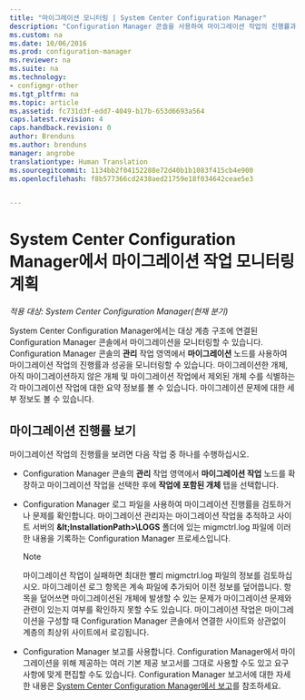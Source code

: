 ```yaml
---
title: "마이그레이션 모니터링 | System Center Configuration Manager"
description: "Configuration Manager 콘솔을 사용하여 마이그레이션 작업의 진행률과 성공을 모니터링하는 방법을 알아봅니다."
ms.custom: na
ms.date: 10/06/2016
ms.prod: configuration-manager
ms.reviewer: na
ms.suite: na
ms.technology:
- configmgr-other
ms.tgt_pltfrm: na
ms.topic: article
ms.assetid: fc731d3f-edd7-4049-b17b-653d6693a564
caps.latest.revision: 4
caps.handback.revision: 0
author: Brenduns
ms.author: brenduns
manager: angrobe
translationtype: Human Translation
ms.sourcegitcommit: 1134bb2f04152288e72d40b1b1083f415cb4e900
ms.openlocfilehash: f8b577366cd2438aed21759e18f034642ceae5e3


---
```

# <a name="planning-to-monitor-migration-activity-in-system-center-configuration-manager"></a>System Center Configuration Manager에서 마이그레이션 작업 모니터링 계획

*적용 대상: System Center Configuration Manager(현재 분기)*

System Center Configuration Manager에서는 대상 계층 구조에 연결된 Configuration Manager 콘솔에서 마이그레이션을 모니터링할 수 있습니다. Configuration Manager 콘솔의 **관리** 작업 영역에서 **마이그레이션** 노드를 사용하여 마이그레이션 작업의 진행률과 성공을 모니터링할 수 있습니다. 마이그레이션한 개체, 아직 마이그레이션하지 않은 개체 및 마이그레이션 작업에서 제외된 개체 수를 식별하는 각 마이그레이션 작업에 대한 요약 정보를 볼 수 있습니다. 마이그레이션 문제에 대한 세부 정보도 볼 수 있습니다.  

## <a name="view-migration-progress"></a>마이그레이션 진행률 보기  
 마이그레이션 작업의 진행률을 보려면 다음 작업 중 하나를 수행하십시오.  

-   Configuration Manager 콘솔의 **관리** 작업 영역에서 **마이그레이션 작업** 노드를 확장하고 마이그레이션 작업을 선택한 후에 **작업에 포함된 개체** 탭을 선택합니다.  

-   Configuration Manager 로그 파일을 사용하여 마이그레이션 진행률을 검토하거나 문제를 확인합니다. 마이그레이션 관리자는 마이그레이션 작업을 추적하고 사이트 서버의 **\&lt;InstallationPath\>\\LOGS** 폴더에 있는 migmctrl.log 파일에 이러한 내용을 기록하는 Configuration Manager 프로세스입니다.  

    > [!NOTE]  
    >  마이그레이션 작업이 실패하면 최대한 빨리 migmctrl.log 파일의 정보를 검토하십시오. 마이그레이션 로그 항목은 계속 파일에 추가되어 이전 정보를 덮어씁니다. 항목을 덮어쓰면 마이그레이션된 개체에 발생할 수 있는 문제가 마이그레이션 문제와 관련이 있는지 여부를 확인하지 못할 수도 있습니다. 마이그레이션 작업은 마이그레이션을 구성할 때 Configuration Manager 콘솔에서 연결한 사이트와 상관없이 계층의 최상위 사이트에서 로깅됩니다.  

-   Configuration Manager 보고를 사용합니다. Configuration Manager에서 마이그레이션을 위해 제공하는 여러 기본 제공 보고서를 그대로 사용할 수도 있고 요구 사항에 맞게 편집할 수도 있습니다. Configuration Manager 보고서에 대한 자세한 내용은 [System Center Configuration Manager에서 보고](../../core/servers/manage/reporting.md)를 참조하세요.  



<!--HONumber=Nov16_HO1-->


